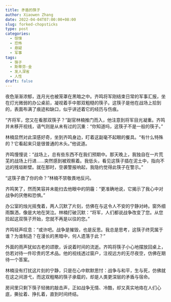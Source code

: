 ```yaml
---
title: 矛盾的筷子
author: Xiaowen Zhang
date: 2022-04-04T07:00:00+08:00
slug: forked-chopsticks
type: post
categories:
  - 惊悚
  - 恐怖
  - 悬疑
  - 军事
tags:
  - 筷子
  - 斯蒂芬·金
  - 发人深省
  - 人性
draft: false
---
```


夜色渐渐浓郁，连月光也被笼罩在黑暗之中。齐鸣将军刚结束日常的军事汇报，坐在灯光微弱的办公桌前，凝视着手中那双粗糙的筷子。这筷子是他在战场上拾到的，表面布满了痕迹和缺口，似乎讲述着它的经历与伤痕。

“齐将军，您又在看那双筷子？”副官林楠推门而入，他注意到将军目光凝重。齐鸣并未移开视线，语气则是从未有过的沉重：“你知道吗，这筷子不是一般的筷子。”

林楠显然对此深感好奇，坐到齐鸣身边，盯着这副毫不起眼的餐具。“有什么特殊的？它看起来只是很普通的木头。”他说道。

齐鸣慢慢说：“战场上，总有些东西不在我们预期中。那天晚上，我独自在一片荒芜的战场上行进……突然感到被观察着。我低头，看见这筷子插在泥土中，指向不远的残垣断壁。就在那时，空袭警报响起，我隐约觉得此筷子在警示。”

“这筷子救了你的命？”林楠不禁敬畏地反问。

齐鸣笑了，然而笑容并未能扫去他眼中的阴霾：“更准确地说，它揭示了我心中对战争的厌倦和恐惧。”

办公室的烛光摇曳着，两人沉默了片刻，仿佛在与这令人不安的宁静对峙。窗外细雨飘洒，像是大地在哭泣。林楠打破沉默：“将军，人们都说战争改变了您。从您捡起这双筷子开始，您就不再是以往的您。”

齐鸣轻声叹息：“或许吧。战争是摧毁，也是反思。我总是思考，这筷子终究属于谁？为谁制造？在漫长的黑暗中，何人遗落于此？”

外面的雨声犹如古老的颂歌，诉说着时间的流逝。齐鸣将筷子小心地摆放回桌上，仿若对待一件珍贵的艺术品。他的视线透过窗户，注视远方的无尽夜空，仿佛在期待一个答案。

林楠没有打扰这片刻的宁静，只是在心中默默思忖：战争与和平，生与死，仿佛就在这之间游弋，而这双粗略的筷子承载的，却是人类更深层的矛盾与宿命。

房间里只剩下筷子轻微的敲击声，正如战争无情、冷酷，却又真实地烙在人们心底，撕扯着、挣扎着，直到时间终结。
